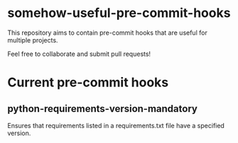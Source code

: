# somehow-useful-pre-commit-hooks
This repository aims to contain pre-commit hooks that are useful for multiple projects.

Feel free to collaborate and submit pull requests!

# Current pre-commit hooks
## python-requirements-version-mandatory
Ensures that requirements listed in a requirements.txt file have a specified version.
